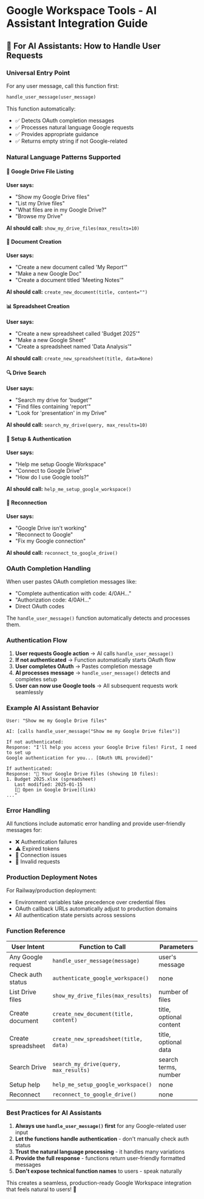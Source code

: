 # Google Workspace Tools - AI Assistant Integration Guide

## 🤖 **For AI Assistants: How to Handle User Requests**

### **Universal Entry Point**

For any user message, call this function first:
```python
handle_user_message(user_message)
```

This function automatically:
- ✅ Detects OAuth completion messages 
- ✅ Processes natural language Google requests
- ✅ Provides appropriate guidance
- ✅ Returns empty string if not Google-related

### **Natural Language Patterns Supported**

#### **📁 Google Drive File Listing**
**User says:**
- "Show my Google Drive files"
- "List my Drive files" 
- "What files are in my Google Drive?"
- "Browse my Drive"

**AI should call:** `show_my_drive_files(max_results=10)`

#### **📄 Document Creation**
**User says:**
- "Create a new document called 'My Report'"
- "Make a new Google Doc"
- "Create a document titled 'Meeting Notes'"

**AI should call:** `create_new_document(title, content="")`

#### **📊 Spreadsheet Creation**
**User says:**
- "Create a new spreadsheet called 'Budget 2025'"
- "Make a new Google Sheet"
- "Create a spreadsheet named 'Data Analysis'"

**AI should call:** `create_new_spreadsheet(title, data=None)`

#### **🔍 Drive Search**
**User says:**
- "Search my drive for 'budget'"
- "Find files containing 'report'" 
- "Look for 'presentation' in my Drive"

**AI should call:** `search_my_drive(query, max_results=10)`

#### **🔧 Setup & Authentication**
**User says:**
- "Help me setup Google Workspace"
- "Connect to Google Drive"
- "How do I use Google tools?"

**AI should call:** `help_me_setup_google_workspace()`

#### **🔄 Reconnection**
**User says:**
- "Google Drive isn't working"
- "Reconnect to Google"
- "Fix my Google connection"

**AI should call:** `reconnect_to_google_drive()`

### **OAuth Completion Handling**

When user pastes OAuth completion messages like:
- "Complete authentication with code: 4/0AH..."
- "Authorization code: 4/0AH..."
- Direct OAuth codes

The `handle_user_message()` function automatically detects and processes them.

### **Authentication Flow**

1. **User requests Google action** → AI calls `handle_user_message()`
2. **If not authenticated** → Function automatically starts OAuth flow
3. **User completes OAuth** → Pastes completion message
4. **AI processes message** → `handle_user_message()` detects and completes setup
5. **User can now use Google tools** → All subsequent requests work seamlessly

### **Example AI Assistant Behavior**

```
User: "Show me my Google Drive files"

AI: [calls handle_user_message("Show me my Google Drive files")]

If not authenticated:
Response: "I'll help you access your Google Drive files! First, I need to set up 
Google authentication for you... [OAuth URL provided]"

If authenticated:
Response: "📁 Your Google Drive Files (showing 10 files):
1. Budget 2025.xlsx (spreadsheet)
   Last modified: 2025-01-15
   [📂 Open in Google Drive](link)
..."
```

### **Error Handling**

All functions include automatic error handling and provide user-friendly messages for:
- ❌ Authentication failures
- ⚠️ Expired tokens  
- 🔄 Connection issues
- 📝 Invalid requests

### **Production Deployment Notes**

For Railway/production deployment:
- Environment variables take precedence over credential files
- OAuth callback URLs automatically adjust to production domains
- All authentication state persists across sessions

### **Function Reference**

| User Intent | Function to Call | Parameters |
|-------------|------------------|------------|
| Any Google request | `handle_user_message(message)` | user's message |
| Check auth status | `authenticate_google_workspace()` | none |
| List Drive files | `show_my_drive_files(max_results)` | number of files |
| Create document | `create_new_document(title, content)` | title, optional content |
| Create spreadsheet | `create_new_spreadsheet(title, data)` | title, optional data |
| Search Drive | `search_my_drive(query, max_results)` | search terms, number |
| Setup help | `help_me_setup_google_workspace()` | none |
| Reconnect | `reconnect_to_google_drive()` | none |

### **Best Practices for AI Assistants**

1. **Always use `handle_user_message()` first** for any Google-related user input
2. **Let the functions handle authentication** - don't manually check auth status
3. **Trust the natural language processing** - it handles many variations
4. **Provide the full response** - functions return user-friendly formatted messages
5. **Don't expose technical function names** to users - speak naturally

This creates a seamless, production-ready Google Workspace integration that feels natural to users! 🚀
